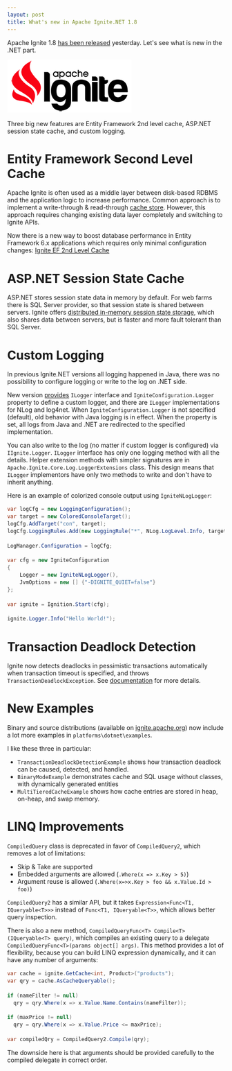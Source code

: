 ```yaml
---
layout: post
title: What's new in Apache Ignite.NET 1.8
---
```


Apache Ignite 1.8 [has been released](https://ignite.apache.org/news.html#release-1.8.0) yesterday. Let's see what is new in the .NET part.

![ignite logo](../images/ignite_logo.png)

Three big new features are Entity Framework 2nd level cache, ASP.NET session state cache, and custom logging.

# Entity Framework Second Level Cache

Apache Ignite is often used as a middle layer between disk-based RDBMS and the application logic to increase performance.
Common approach is to implement a write-through & read-through [cache store](https://ptupitsyn.github.io/Entity-Framework-Cache-Store/).
However, this approach requires changing existing data layer completely and switching to Ignite APIs.

Now there is a new way to boost database performance in Entity Framework 6.x applications which requires only minimal configuration changes:
[Ignite EF 2nd Level Cache](https://apacheignite-net.readme.io/docs/entity-framework-second-level-cache)

# ASP.NET Session State Cache

ASP.NET stores session state data in memory by default.
For web farms there is SQL Server provider, so that session state is shared between servers.
Ignite offers [distributed in-memory session state storage](https://apacheignite-net.readme.io/docs/aspnet-session-state-caching),
which also shares data between servers, but is faster and more fault tolerant than SQL Server.

# Custom Logging

In previous Ignite.NET versions all logging happened in Java, there was no possibility to configure logging or write to the log on .NET side.

New version [provides](https://apacheignite-net.readme.io/docs/logging) `ILogger` interface and `IgniteConfiguration.Logger` property to define a custom logger,
and there are `ILogger` implementations for NLog and log4net.
When `IgniteConfiguration.Logger` is not specified (default), old behavior with Java logging is in effect.
When the property is set, all logs from Java and .NET are redirected to the specified implementation.

You can also write to the log (no matter if custom logger is configured) via `IIgnite.Logger`.
`ILogger` interface has only one logging method with all the details.
Helper extension methods with simpler signatures are in `Apache.Ignite.Core.Log.LoggerExtensions` class.
This design means that `ILogger` implementors have only two methods to write and don't have to inherit anything.

Here is an example of colorized console output using `IgniteNLogLogger`:

```cs
var logCfg = new LoggingConfiguration();
var target = new ColoredConsoleTarget();
logCfg.AddTarget("con", target);
logCfg.LoggingRules.Add(new LoggingRule("*", NLog.LogLevel.Info, target));

LogManager.Configuration = logCfg;

var cfg = new IgniteConfiguration
{
    Logger = new IgniteNLogLogger(),
    JvmOptions = new [] {"-DIGNITE_QUIET=false"}
};

var ignite = Ignition.Start(cfg);

ignite.Logger.Info("Hello World!");
```

# Transaction Deadlock Detection

Ignite now detects deadlocks in pessimistic transactions automatically when transaction timeout is specified, and throws `TransactionDeadlockException`.
See [documentation](https://apacheignite-net.readme.io/docs/transactions#deadlock-detection-in-pessimistic-transactions) for more details.

# New Examples

Binary and source distributions (available on [ignite.apache.org](https://ignite.apache.org/download.cgi#binaries))
now include a lot more examples in `platforms\dotnet\examples`.

I like these three in particular:

* `TransactionDeadlockDetectionExample` shows how transaction deadlock can be caused, detected, and handled.
* `BinaryModeExample` demonstrates cache and SQL usage without classes, with dynamically generated entities
* `MultiTieredCacheExample` shows how cache entries are stored in heap, on-heap, and swap memory.

# LINQ Improvements

`CompiledQuery` class is deprecated in favor of `CompiledQuery2`, which removes a lot of limitations:

* Skip & Take are supported
* Embedded arguments are allowed (`.Where(x => x.Key > 5)`)
* Argument reuse is allowed (`.Where(x=>x.Key > foo && x.Value.Id > foo)`)

`CompiledQuery2` has a similar API, but it takes `Expression<Func<T1, IQueryable<T>>>` instead of `Func<T1, IQueryable<T>>`, which allows better query inspection.

There is also a new method, `CompiledQueryFunc<T> Compile<T>(IQueryable<T> query)`,
which compiles an existing query to a delegate `CompiledQueryFunc<T>(params object[] args)`.
This method provides a lot of flexibility, because you can build LINQ expression dynamically, and it can have any number of arguments:

```cs
var cache = ignite.GetCache<int, Product>("products");
var qry = cache.AsCacheQueryable();

if (nameFilter != null)
  qry = qry.Where(x => x.Value.Name.Contains(nameFilter));

if (maxPrice != null)
  qry = qry.Where(x => x.Value.Price <= maxPrice);

var compiledQry = CompiledQuery2.Compile(qry);
```

The downside here is that arguments should be provided carefully to the compiled delegate in correct order.